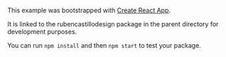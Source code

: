 This example was bootstrapped with [Create React App](https://github.com/facebook/create-react-app).

It is linked to the rubencastillodesign package in the parent directory for development purposes.

You can run `npm install` and then `npm start` to test your package.
